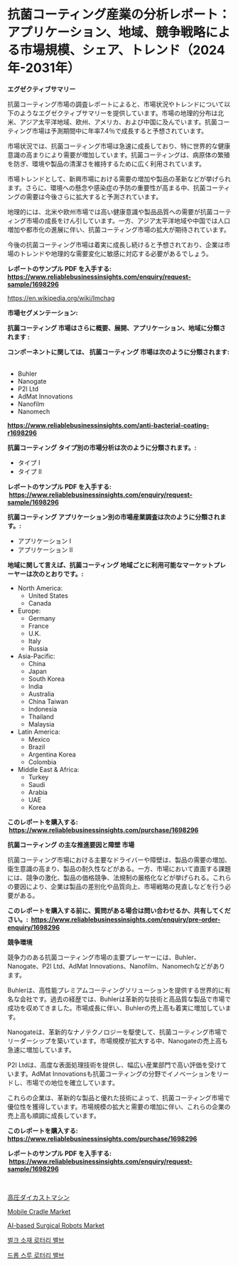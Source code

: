 <p><h1>抗菌コーティング産業の分析レポート：アプリケーション、地域、競争戦略による市場規模、シェア、トレンド（2024年-2031年）</h1></p><p><strong>エグゼクティブサマリー</strong></p>
<p><p>抗菌コーティング市場の調査レポートによると、市場状況やトレンドについて以下のようなエグゼクティブサマリーを提供しています。市場の地理的分布は北米、アジア太平洋地域、欧州、アメリカ、および中国に及んでいます。抗菌コーティング市場は予測期間中に年率7.4％で成長すると予想されています。</p><p>市場状況では、抗菌コーティング市場は急速に成長しており、特に世界的な健康意識の高まりにより需要が増加しています。抗菌コーティングは、病原体の繁殖を防ぎ、環境や製品の清潔さを維持するために広く利用されています。</p><p>市場トレンドとして、新興市場における需要の増加や製品の革新などが挙げられます。さらに、環境への懸念や感染症の予防の重要性が高まる中、抗菌コーティングの需要は今後さらに拡大すると予測されています。</p><p>地理的には、北米や欧州市場では高い健康意識や製品品質への需要が抗菌コーティング市場の成長をけん引しています。一方、アジア太平洋地域や中国では人口増加や都市化の進展に伴い、抗菌コーティング市場の拡大が期待されています。</p><p>今後の抗菌コーティング市場は着実に成長し続けると予想されており、企業は市場のトレンドや地理的な需要変化に敏感に対応する必要があるでしょう。</p></p>
<p><strong>レポートのサンプル PDF を入手する: <a href="https://www.reliablebusinessinsights.com/enquiry/request-sample/1698296">https://www.reliablebusinessinsights.com/enquiry/request-sample/1698296</a></strong></p>
<p><a href="https://en.wikipedia.org/wiki/Imchag">https://en.wikipedia.org/wiki/Imchag</a></p>
<p><strong>市場セグメンテーション:</strong></p>
<p><strong> 抗菌コーティング 市場はさらに概要、展開、アプリケーション、地域に分類されます :</strong></p>
<p><strong>コンポーネントに関しては、 抗菌コーティング 市場は次のように分類されます: &nbsp;</strong></p>
<p><ul><li>Buhler</li><li>Nanogate</li><li>P2I Ltd</li><li>AdMat Innovations</li><li>Nanofilm</li><li>Nanomech</li></ul></p>
<p><strong><a href="https://www.reliablebusinessinsights.com/anti-bacterial-coating-r1698296">https://www.reliablebusinessinsights.com/anti-bacterial-coating-r1698296</a></strong></p>
<p><strong> 抗菌コーティング タイプ別の市場分析は次のように分類されます。:</strong></p>
<p><ul><li>タイプ I</li><li>タイプ II</li></ul></p>
<p><strong>レポートのサンプル PDF を入手する: &nbsp;<a href="https://www.reliablebusinessinsights.com/enquiry/request-sample/1698296">https://www.reliablebusinessinsights.com/enquiry/request-sample/1698296</a></strong></p>
<p><strong> 抗菌コーティング アプリケーション別の市場産業調査は次のように分類されます。:</strong></p>
<p><ul><li>アプリケーション I</li><li>アプリケーション II</li></ul></p>
<p><strong>地域に関して言えば、抗菌コーティング 地域ごとに利用可能なマーケットプレーヤーは次のとおりです。:</strong></p>
<p><ul>
    <li>
        North America:
        <ul>
            <li>United States</li>
            <li>Canada</li>
        </ul>
    </li>
    <li>
        Europe:
        <ul>
            <li>Germany</li>
            <li>France</li>
            <li>U.K.</li>
            <li>Italy</li>
            <li>Russia</li>
        </ul>
    </li>
    <li>
        Asia-Pacific:
        <ul>
            <li>China</li>
            <li>Japan</li>
            <li>South Korea</li>
            <li>India</li>
            <li>Australia</li>
            <li>China Taiwan</li>
            <li>Indonesia</li>
            <li>Thailand</li>
            <li>Malaysia</li>
        </ul>
    </li>
    <li>
        Latin America:
        <ul>
            <li>Mexico</li>
            <li>Brazil</li>
            <li>Argentina Korea</li>
            <li>Colombia</li>
        </ul>
    </li>
    <li>
        Middle East & Africa:
        <ul>
            <li>Turkey</li>
            <li>Saudi</li>
            <li>Arabia</li>
            <li>UAE</li>
            <li>Korea</li>
        </ul>
    </li>
    </ul></p>
<p><strong>このレポートを購入する: &nbsp;<a href="https://www.reliablebusinessinsights.com/purchase/1698296">https://www.reliablebusinessinsights.com/purchase/1698296</a></strong></p>
<p><strong>抗菌コーティング の主な推進要因と障壁 市場</strong></p>
<p><p>抗菌コーティング市場における主要なドライバーや障壁は、製品の需要の増加、衛生意識の高まり、製品の耐久性などがある。一方、市場において直面する課題には、競争の激化、製品の価格競争、法規制の厳格化などが挙げられる。これらの要因により、企業は製品の差別化や品質向上、市場戦略の見直しなどを行う必要がある。</p></p>
<p><strong>このレポートを購入する前に、質問がある場合は問い合わせるか、共有してください。:&nbsp; <a href="https://www.reliablebusinessinsights.com/enquiry/pre-order-enquiry/1698296">https://www.reliablebusinessinsights.com/enquiry/pre-order-enquiry/1698296</a></strong></p>
<p><strong>競争環境</strong></p>
<p><p>競争力のある抗菌コーティング市場の主要プレーヤーには、Buhler、Nanogate、P2I Ltd、AdMat Innovations、Nanofilm、Nanomechなどがあります。</p><p>Buhlerは、高性能プレミアムコーティングソリューションを提供する世界的に有名な会社です。過去の経歴では、Buhlerは革新的な技術と高品質な製品で市場で成功を収めてきました。市場成長に伴い、Buhlerの売上高も着実に増加しています。</p><p>Nanogateは、革新的なナノテクノロジーを駆使して、抗菌コーティング市場でリーダーシップを築いています。市場規模が拡大する中、Nanogateの売上高も急速に増加しています。</p><p>P2I Ltdは、高度な表面処理技術を提供し、幅広い産業部門で高い評価を受けています。AdMat Innovationsも抗菌コーティングの分野でイノベーションをリードし、市場での地位を確立しています。</p><p>これらの企業は、革新的な製品と優れた技術によって、抗菌コーティング市場で優位性を獲得しています。市場規模の拡大と需要の増加に伴い、これらの企業の売上高も順調に成長しています。</p></p>
<p><strong>このレポートを購入する: &nbsp; <a href="https://www.reliablebusinessinsights.com/purchase/1698296">https://www.reliablebusinessinsights.com/purchase/1698296</a></strong></p>
<p><strong>レポートのサンプル PDF を入手する: &nbsp;<a href="https://www.reliablebusinessinsights.com/enquiry/request-sample/1698296">https://www.reliablebusinessinsights.com/enquiry/request-sample/1698296</a></strong><strong></strong></p>
<p>&nbsp;</p>
<p><p><a href="https://github.com/roulaayoub-saad/Market-Research-Report-List-1/blob/main/9270741149343.md">高圧ダイカストマシン</a></p><p><a href="https://issuu.com/reportprime-2/docs/mobile-cradle-market-size-2030.pptx">Mobile Cradle Market</a></p><p><a href="https://www.linkedin.com/pulse/ai-based-surgical-robots-market-trends-analysis-forecasted-9dmqf?trackingId=Tf6hT0wb9ShQUn8x81UH9Q%3D%3D">AI-based Surgical Robots Market</a></p><p><a href="https://github.com/rcabello548/Market-Research-Report-List-2/blob/main/1455622159077.md">벌크 소재 로터리 밸브</a></p><p><a href="https://github.com/Nicolasrown5/Market-Research-Report-List-1/blob/main/5967127159078.md">드롭 스루 로터리 밸브</a></p></p>